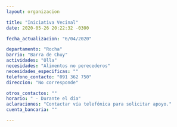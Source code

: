 ```yaml
---
layout: organizacion

title: "Iniciativa Vecinal"
date: 2020-05-26 20:22:32 -0300

fecha_actualizacion: "6/04/2020"

departamento: "Rocha"
barrio: "Barra de Chuy"
actividades: "Olla"
necesidades: "Alimentos no perecederos"
necesidades_especificas: ""
telefono_contacto: "091 362 750"
direccion: "No corresponde"

otros_contactos: ""
horario: " - Durante el día"
aclaraciones: "Contactar vía telefónica para solicitar apoyo."
cuenta_bancaria: ""

---
```


